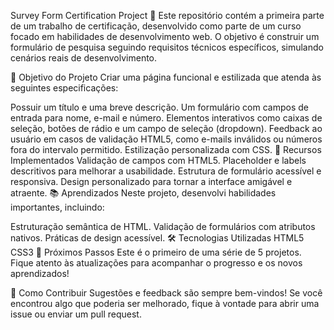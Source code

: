 Survey Form Certification Project 🌟
Este repositório contém a primeira parte de um trabalho de certificação, desenvolvido como parte de um curso focado em habilidades de desenvolvimento web. O objetivo é construir um formulário de pesquisa seguindo requisitos técnicos específicos, simulando cenários reais de desenvolvimento.

🎯 Objetivo do Projeto
Criar uma página funcional e estilizada que atenda às seguintes especificações:

Possuir um título e uma breve descrição.
Um formulário com campos de entrada para nome, e-mail e número.
Elementos interativos como caixas de seleção, botões de rádio e um campo de seleção (dropdown).
Feedback ao usuário em casos de validação HTML5, como e-mails inválidos ou números fora do intervalo permitido.
Estilização personalizada com CSS.
🚀 Recursos Implementados
Validação de campos com HTML5.
Placeholder e labels descritivos para melhorar a usabilidade.
Estrutura de formulário acessível e responsiva.
Design personalizado para tornar a interface amigável e atraente.
📚 Aprendizados
Neste projeto, desenvolvi habilidades importantes, incluindo:

Estruturação semântica de HTML.
Validação de formulários com atributos nativos.
Práticas de design acessível.
🛠️ Tecnologias Utilizadas
HTML5
CSS3
📂 Próximos Passos
Este é o primeiro de uma série de 5 projetos. Fique atento às atualizações para acompanhar o progresso e os novos aprendizados!

📝 Como Contribuir
Sugestões e feedback são sempre bem-vindos! Se você encontrou algo que poderia ser melhorado, fique à vontade para abrir uma issue ou enviar um pull request.
